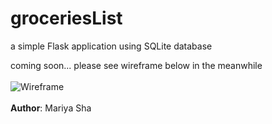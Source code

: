 # groceriesList
a simple Flask application using SQLite database

coming soon... please see wireframe below in the meanwhile
<br>
<br>
![Wireframe](https://user-images.githubusercontent.com/32107652/147585644-dd16f762-dc7c-4d0f-bc9a-31087d31aa13.png)
<br>
<br>
<b>Author</b>: Mariya Sha
